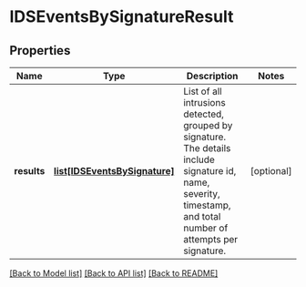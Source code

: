 # IDSEventsBySignatureResult

## Properties
Name | Type | Description | Notes
------------ | ------------- | ------------- | -------------
**results** | [**list[IDSEventsBySignature]**](IDSEventsBySignature.md) | List of all intrusions detected, grouped by signature. The details include signature id, name, severity, timestamp, and total number of attempts per signature. | [optional] 

[[Back to Model list]](../README.md#documentation-for-models) [[Back to API list]](../README.md#documentation-for-api-endpoints) [[Back to README]](../README.md)

